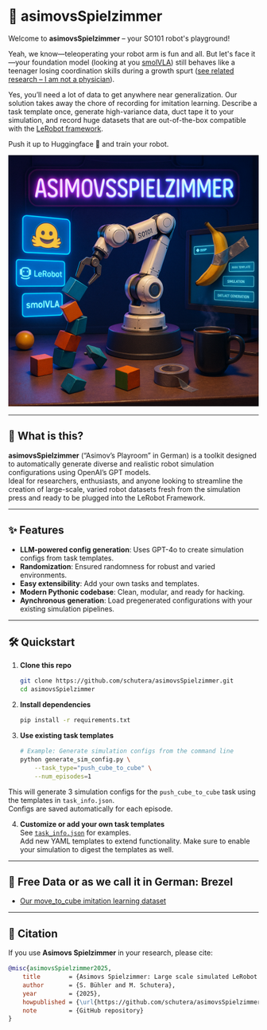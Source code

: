 # 🤖 asimovsSpielzimmer

Welcome to **asimovsSpielzimmer** – your SO101 robot's playground! 

Yeah, we know—teleoperating your robot arm is fun and all. But let's face it—your foundation model (looking at you [smolVLA](https://huggingface.co/lerobot/smolvla_base)) still behaves like a teenager losing coordination skills during a growth spurt ([see related research – I am not a physician](https://www.biomedcentral.com/about/press-centre/science-press-releases/20-05-16)).

Yes, you’ll need a lot of data to get anywhere near generalization. Our solution takes away the chore of recording for imitation learning. Describe a task template once, generate high-variance data, duct tape it to your simulation, and record huge datasets that are out-of-the-box compatible with the [LeRobot framework](https://github.com/huggingface/lerobot).

Push it up to Huggingface 🤗 and train your robot.

![HeroImage](/materials/image.png)

---

## 🚀 What is this?

**asimovsSpielzimmer** (“Asimov’s Playroom” in German) is a toolkit designed to automatically generate diverse and realistic robot simulation configurations using OpenAI’s GPT models.  
Ideal for researchers, enthusiasts, and anyone looking to streamline the creation of large-scale, varied robot datasets fresh from the simulation press and ready to be plugged into the LeRobot Framework.

---

## ✨ Features

- **LLM-powered config generation**: Uses GPT-4o to create simulation configs from task templates.
- **Randomization**: Ensured randomness for robust and varied environments.
- **Easy extensibility**: Add your own tasks and templates.
- **Modern Pythonic codebase**: Clean, modular, and ready for hacking.
- **Aynchronous generation**: Load pregenerated configurations with your existing simulation pipelines.

---

## 🛠️ Quickstart

1. **Clone this repo**  
    ```bash
    git clone https://github.com/schutera/asimovsSpielzimmer.git
    cd asimovsSpielzimmer
    ```

2. **Install dependencies**  
    ```bash
    pip install -r requirements.txt
    ```

3. **Use existing task templates** 
    ```bash
    # Example: Generate simulation configs from the command line
    python generate_sim_config.py \
        --task_type="push_cube_to_cube" \
        --num_episodes=1
    ```

This will generate 3 simulation configs for the `push_cube_to_cube` task using the templates in `task_info.json`.  
Configs are saved automatically for each episode.

4. **Customize or add your own task templates**  
See [`task_info.json`](task_info.json) for examples.  
Add new YAML templates to extend functionality. Make sure to enable your simulation to digest the templates as well.

---

## 🥨 Free Data or as we call it in German: Brezel

- [Our move_to_cube imitation learning dataset](https://huggingface.co/datasets/mrkschtr/real_movetocube) 

---
## 📖 Citation

If you use **Asimovs Spielzimmer** in your research, please cite:

```bibtex
@misc{asimovsSpielzimmer2025,
    title        = {Asimovs Spielzimmer: Large scale simulated LeRobot datasets},
    author       = {S. Bühler and M. Schutera},
    year         = {2025},
    howpublished = {\url{https://github.com/schutera/asimovsSpielzimmer}},
    note         = {GitHub repository}
}
```
